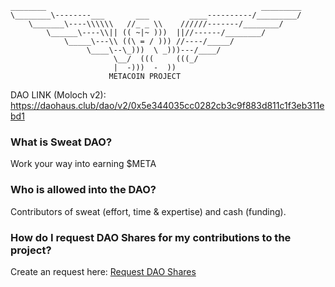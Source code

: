 ```
________                                                _________
\________\--------___       ___         ____----------/_________/
    \_______\----\\\\\\   //_ _ \\    //////-------/________/
        \______\----\\|| (( ~|~ )))  ||//------/________/
            \_____\---\\ ((\ = / ))) //----/_____/
                 \____\--\_)))  \ _)))---/____/
                       \__/  (((     (((_/
                       |  -)))  -  ))
                      METACOIN PROJECT
```

DAO LINK (Moloch v2):
https://daohaus.club/dao/v2/0x5e344035cc0282cb3c9f883d811c1f3eb311ebd1

### What is Sweat DAO?

Work your way into earning $META

### Who is allowed into the DAO?

Contributors of sweat (effort, time & expertise) and cash (funding).

### How do I request DAO Shares for my contributions to the project?

Create an request here: [Request DAO Shares](https://github.com/MetaCoinProject/SWEAT-DAO/issues/new?template=sweat_proposal.md)
